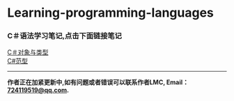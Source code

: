 # Learning-programming-languages
### C＃语法学习笔记,点击下面链接笔记<br>
[C＃对象与类型](https://github.com/Lumnca/C-/blob/master/%E7%B1%BB%E5%9E%8B%E4%B8%8E%E5%AF%B9%E8%B1%A1.md)<br>
[C#范型](https://github.com/Lumnca/C-/blob/master/%E8%8C%83%E5%9E%8B.md)
*********
<b>作者正在加紧更新中,如有问题或者错误可以联系作者LMC, Email：724119519@qq.com.<b>
